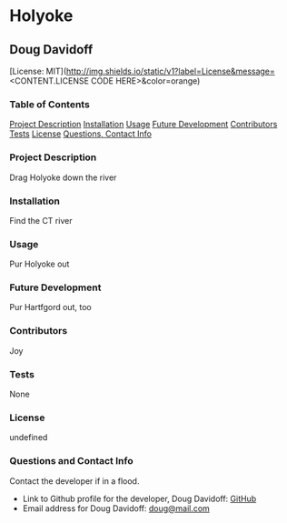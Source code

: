 # Holyoke
## Doug Davidoff
 [License: MIT](http://img.shields.io/static/v1?label=License&message=<CONTENT.LICENSE CODE HERE>&color=orange) 
### Table of Contents
[Project Description](###project-description)
[Installation](###installation)
[Usage](###usage)
[Future Development](###future-development)
[Contributors](###contributors)
[Tests](###tests)
[License](###license)
[Questions, Contact Info](###questions-and-contact-info)
### Project Description
 Drag Holyoke down the river
### Installation
 Find the CT river
### Usage
 Pur Holyoke out
### Future Development
 Pur Hartfgord out, too
### Contributors
 Joy
### Tests
 None
### License
 undefined
### Questions and Contact Info
 Contact the developer if in a flood.
 * Link to Github profile for the developer, Doug Davidoff: [GitHub](https://github.com/dougdavidoff)
 * Email address for Doug Davidoff: doug@mail.com